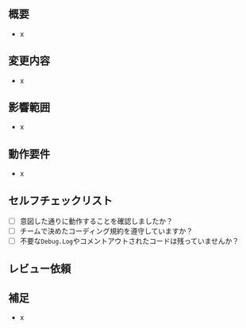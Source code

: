 <!-- あくまでテンプレートなので必ずしもすべての項目を埋めなくてよい -->

## 概要

<!-- 変更の目的 もしくは 関連する Issue 番号 -->
- x

## 変更内容

<!-- ビューの変更がある場合はスクショによる比較などがあるとわかりやすい -->
- x

## 影響範囲

<!-- この関数を変更したのでこの機能にも影響がある、など -->
- x

## 動作要件

<!-- 動作に必要な 環境変数 / 依存関係 / DBの更新 など -->
- x

## セルフチェックリスト
- [ ] 意図した通りに動作することを確認しましたか？
- [ ] チームで決めたコーディング規約を遵守していますか？
- [ ] 不要な`Debug.Log`やコメントアウトされたコードは残っていませんか？

## レビュー依頼
<!--この機能の関係者をメンションする-->

## 補足

<!-- レビューをする際に見てほしい点、ローカル環境で試す際の注意点、など -->
- x
